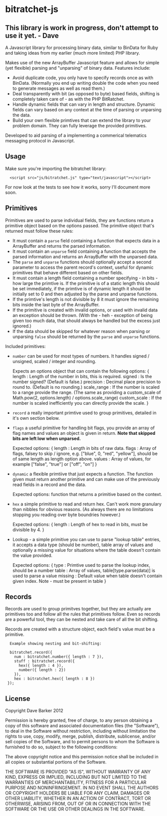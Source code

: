 bitratchet-js
=============

This library is work in progress, don't attempt to use it yet. - Dave
---------------------------------------------------------------------

A Javascript library for processing binary data, similar to BinData for Ruby and taking ideas from my earlier (much more limited) PHP library.

Makes use of the new ArrayBuffer Javascript feature and allows for simple (yet flexible) parsing and "unparsing" of binary data.
Features include:

 - Avoid duplicate code, you only have to specify records once as with BinData. (Normally you end up writing double the code when you need to generate messages as well as read them.)
 - Deal transparently with bit (as opposed to byte) based fields, shifting is completely taken care of - as with the PHP BitRatchet.
 - Handle dynamic fields that can vary in length and structure. Dynamic fields can vary based on any context at the time of parsing or unparsing the data.
 - Build your own flexible primtives that can extend the library to your problem domain. They can fully leverage the provided primitives.

Developed to aid parsing of a implementing a commerical telematics messaging protocol in Javascript.

Usage
-----

Make sure you're importing the bitratchet library:

      <script src="js/bitratchet.js" type="text/javascript"></script>

For now look at the tests to see how it works, sorry I'll document more soon.

Primitives
----------

Primitives are used to parse individual fields, they are functions return a primitive object based on the options passed.
The primitive object that's returned must follow these rules:

 - It must contain a `parse` field containing a function that expects data in a ArrayBuffer and returns the parsed information.
 - It must contain an `unparse` field containing a function that accepts the parsed information and returns an ArrayBuffer with the unparsed data.
 - The `parse` and `unparse` functions should optionally accept a second parameter to access the parent record's context, useful for dynamic primitives that behave different based on other fields.
 - It must contain a length field containing a number specifying - in bits - how large the primtive is. If the primitive is of a static length this should be set immediately, if the primtive is of dynamic length it should be initially set to 0 and then adjusted by the parse and unparse functions.
 - If the primtive's length is not divisible by 8 it must ignore the remaining bits inside the last byte of the ArrayBuffer.
 - If the primitive is created with invalid options, or used with invalid data an exception should be thrown. (With the - heh - exception of being given too much data, that should always be handled but the excess just ignored.)
 - If the data should be skipped for whatever reason when parsing or unparsing `false` should be returned by the `parse` and `unparse` functions.

Included primitives:

 - `number` can be used for most types of numbers. It handles signed / unsigned, scaled / integer and rounding.

      Expects an options object that can contain the following options:
      {
        length : Length of the number in bits, this is required.
        signed : Is the number signed? (Default is false.)
        precision : Decimal place precision to round to. (Default is no rounding.)
        scale_range : If the number is scaled to a range provide the range. (The same as providing a custom_scale of Math.pow(2, options.length) / options.scale_range)
        custom_scale : If the number is scaled inefficiently you can directly provide the scale.
      }

 - `record` a really important primtive used to group primitives, detailed in it's own section below.
 - `flags` a useful primitive for handling bit flags, you provide an array of flag names and values an object is given in return. __Note that skipped bits are left low when unparsed.__

      Expected options:
      {
        length : Length in bits of raw data.
        flags : Array of flags, falsey to skip / ignore, e.g. ["blue", 0, "red", "yellow"], should be of same length as length option above.
        values : Array of values, for example ["false", "true"] or ["off", "on"]
      }

 - `dynamic` a flexible primtiive that just expects a function. The function given must return another primitive and can make use of the previously read fields in a record and the data.

      Expected options:
      function that returns a primitive based on the context.

 - `hex` a simple primitive to read and return hex. Can't work more granulary than nibbles for obvious reasons. (As always there are no limitations stopping you reading over byte boundries however.)

      Expected options:
      {
        length : Length of hex to read in bits, must be divisible by 4.
      }

 - Lookup - a simple primitive you can use to parse "lookup table" entries, it accepts a data type (should be number), table array of values and optionally a missing value for situations where the table doesn't contain the value provided.

      Expected options:
      {
        type : Primtive used to parse the lookup index, should be a number
        table : Array of values, table[type.parse(data)] is used to parse a value
        missing : Default value when table doesn't contain given index. Note - must be present in table
      }

Records
-------

Records are used to group primitves together, but they are actually are primitives too and follow all the rules that primitives follow. Even so records are a powerful tool, they can be nested and take care of all the bit shifting.

Records are created with a structure object, each field's value must be a primitive.

      Example showing nesting and bit-shifting:

      bitratchet.record({
        num : bitratchet.number({ length : 7 }),
        stuff : bitratchet.record({
          hex({ length : 4 }),
          number({ length : 2})
        }),
        hex : bitratchet.hex({ length : 8 })
     });

License
-------
Copyright Dave Barker 2012

Permission is hereby granted, free of charge, to any person obtaining a copy of this software and associated documentation files (the "Software"), to deal in the Software without restriction, including without limitation the rights to use, copy, modify, merge, publish, distribute, sublicense, and/or sell copies of the Software, and to permit persons to whom the Software is furnished to do so, subject to the following conditions:

The above copyright notice and this permission notice shall be included in all copies or substantial portions of the Software.

THE SOFTWARE IS PROVIDED "AS IS", WITHOUT WARRANTY OF ANY KIND, EXPRESS OR IMPLIED, INCLUDING BUT NOT LIMITED TO THE WARRANTIES OF MERCHANTABILITY, FITNESS FOR A PARTICULAR PURPOSE AND NONINFRINGEMENT. IN NO EVENT SHALL THE AUTHORS OR COPYRIGHT HOLDERS BE LIABLE FOR ANY CLAIM, DAMAGES OR OTHER LIABILITY, WHETHER IN AN ACTION OF CONTRACT, TORT OR OTHERWISE, ARISING FROM, OUT OF OR IN CONNECTION WITH THE SOFTWARE OR THE USE OR OTHER DEALINGS IN THE SOFTWARE.